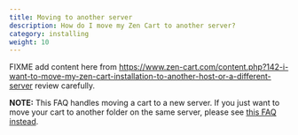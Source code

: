 ```yaml
---
title: Moving to another server 
description: How do I move my Zen Cart to another server? 
category: installing 
weight: 10
---
```


FIXME add content here from 
https://www.zen-cart.com/content.php?142-i-want-to-move-my-zen-cart-installation-to-another-host-or-a-different-server
review carefully.


**NOTE:** This FAQ handles moving a cart to a new server.
If you just want to move your cart to another folder on the 
same server, 
please see [this FAQ instead](/user/installing/move_cart/). 


